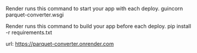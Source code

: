 
Render runs this command to start your app with each deploy.
guincorn parquet-converter.wsgi

Render runs this command to build your app before each deploy.
pip install -r requirements.txt


url: https://parquet-converter.onrender.com
